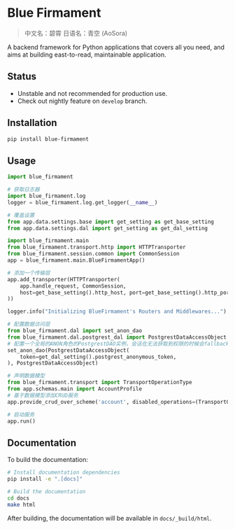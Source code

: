 # Blue Firmament

> 中文名：碧霄
> 日语名：青空 (AoSora)

A backend framework for Python applications that covers all you need, and aims at building east-to-read, maintainable application.

## Status
- Unstable and not recommended for production use.
- Check out nightly feature on `develop` branch.

## Installation

```bash
pip install blue-firmament
```

## Usage

```python
import blue_firmament

# 获取日志器
import blue_firmament.log
logger = blue_firmament.log.get_logger(__name__)

# 覆盖设置
from app.data.settings.base import get_setting as get_base_setting
from app.data.settings.dal import get_setting as get_dal_setting

import blue_firmament.main
from blue_firmament.transport.http import HTTPTransporter
from blue_firmament.session.common import CommonSession
app = blue_firmament.main.BlueFirmamentApp()

# 添加一个传输层
app.add_transporter(HTTPTransporter(
    app.handle_request, CommonSession, 
    host=get_base_setting().http_host, port=get_base_setting().http_port,
))

logger.info("Initializing BlueFirmament's Routers and Middlewares...")

# 配置数据访问层
from blue_firmament.dal import set_anon_dao
from blue_firmament.dal.postgrest_dal import PostgrestDataAccessObject
# 配置一个全局的ANON角色的PostgrestDAO实例，会话在无法获取到权限的时候会fallback到此
set_anon_dao(PostgrestDataAccessObject(
    token=get_dal_setting().postgrest_anonymous_token,
), PostgrestDataAccessObject)

# 声明数据模型
from blue_firmament.transport import TransportOperationType
from app.schemas.main import AccountProfile
# 基于数据模型添加CRUD服务
app.provide_crud_over_scheme('account', disabled_operations=(TransportOperationType.DELETE,))(AccountProfile)

# 启动服务
app.run()
```

## Documentation

To build the documentation:

```bash
# Install documentation dependencies
pip install -e ".[docs]"

# Build the documentation
cd docs
make html
```

After building, the documentation will be available in `docs/_build/html`.

